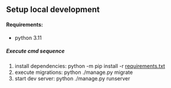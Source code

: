 ## Setup local development
#### Requirements:
* python 3.11

##### Execute cmd sequence
1. install dependencies: python -m pip install -r [requirements.txt](requirements.txt)
2. execute migrations: python ./manage.py migrate
3. start dev server: python ./manage.py runserver